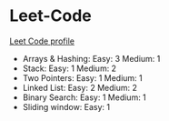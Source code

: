 # Leet-Code

<a href=https://leetcode.com/PavleProd/>Leet Code profile</a> 
<br/>
* Arrays & Hashing:
Easy: 3
Medium: 1
* Stack:
Easy: 1
Medium: 2
* Two Pointers:
Easy: 1
Medium: 1
* Linked List:
Easy: 2
Medium: 2
* Binary Search:
Easy: 1
Medium: 1
* Sliding window:
Easy: 1

